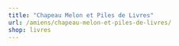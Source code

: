 ```yaml
---
title: "Chapeau Melon et Piles de Livres"
url: /amiens/chapeau-melon-et-piles-de-livres/
shop: livres
---
```


